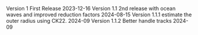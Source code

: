 Version 1 First Release 2023-12-16
Version 1.1 2nd release with ocean waves and improved reduction factors 2024-08-15
Version 1.1.1 estimate the outer radius using CK22. 2024-09
Version 1.1.2 Better handle tracks 2024-09
